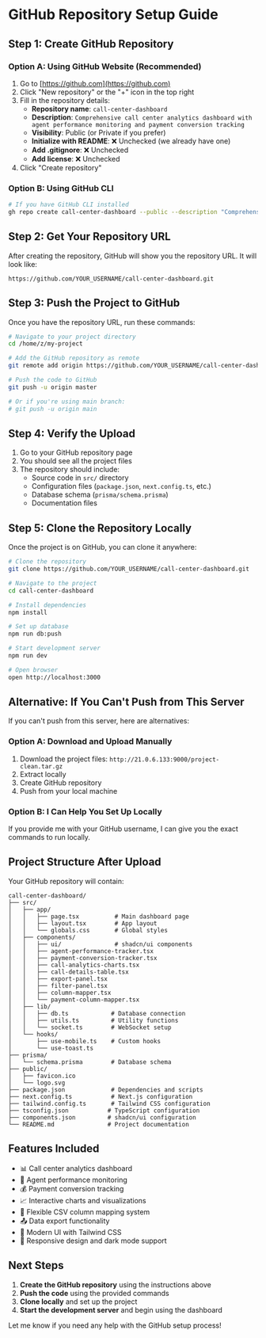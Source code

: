 # GitHub Repository Setup Guide

## Step 1: Create GitHub Repository

### Option A: Using GitHub Website (Recommended)
1. Go to [https://github.com](https://github.com)
2. Click "New repository" or the "+" icon in the top right
3. Fill in the repository details:
   - **Repository name**: `call-center-dashboard`
   - **Description**: `Comprehensive call center analytics dashboard with agent performance monitoring and payment conversion tracking`
   - **Visibility**: Public (or Private if you prefer)
   - **Initialize with README**: ❌ Unchecked (we already have one)
   - **Add .gitignore**: ❌ Unchecked
   - **Add license**: ❌ Unchecked
4. Click "Create repository"

### Option B: Using GitHub CLI
```bash
# If you have GitHub CLI installed
gh repo create call-center-dashboard --public --description "Comprehensive call center analytics dashboard"
```

## Step 2: Get Your Repository URL

After creating the repository, GitHub will show you the repository URL. It will look like:
```
https://github.com/YOUR_USERNAME/call-center-dashboard.git
```

## Step 3: Push the Project to GitHub

Once you have the repository URL, run these commands:

```bash
# Navigate to your project directory
cd /home/z/my-project

# Add the GitHub repository as remote
git remote add origin https://github.com/YOUR_USERNAME/call-center-dashboard.git

# Push the code to GitHub
git push -u origin master

# Or if you're using main branch:
# git push -u origin main
```

## Step 4: Verify the Upload

1. Go to your GitHub repository page
2. You should see all the project files
3. The repository should include:
   - Source code in `src/` directory
   - Configuration files (`package.json`, `next.config.ts`, etc.)
   - Database schema (`prisma/schema.prisma`)
   - Documentation files

## Step 5: Clone the Repository Locally

Once the project is on GitHub, you can clone it anywhere:

```bash
# Clone the repository
git clone https://github.com/YOUR_USERNAME/call-center-dashboard.git

# Navigate to the project
cd call-center-dashboard

# Install dependencies
npm install

# Set up database
npm run db:push

# Start development server
npm run dev

# Open browser
open http://localhost:3000
```

## Alternative: If You Can't Push from This Server

If you can't push from this server, here are alternatives:

### Option A: Download and Upload Manually
1. Download the project files: `http://21.0.6.133:9000/project-clean.tar.gz`
2. Extract locally
3. Create GitHub repository
4. Push from your local machine

### Option B: I Can Help You Set Up Locally
If you provide me with your GitHub username, I can give you the exact commands to run locally.

## Project Structure After Upload

Your GitHub repository will contain:

```
call-center-dashboard/
├── src/
│   ├── app/
│   │   ├── page.tsx          # Main dashboard page
│   │   ├── layout.tsx        # App layout
│   │   └── globals.css       # Global styles
│   ├── components/
│   │   ├── ui/               # shadcn/ui components
│   │   ├── agent-performance-tracker.tsx
│   │   ├── payment-conversion-tracker.tsx
│   │   ├── call-analytics-charts.tsx
│   │   ├── call-details-table.tsx
│   │   ├── export-panel.tsx
│   │   ├── filter-panel.tsx
│   │   ├── column-mapper.tsx
│   │   └── payment-column-mapper.tsx
│   ├── lib/
│   │   ├── db.ts            # Database connection
│   │   ├── utils.ts         # Utility functions
│   │   └── socket.ts        # WebSocket setup
│   └── hooks/
│       ├── use-mobile.ts    # Custom hooks
│       └── use-toast.ts
├── prisma/
│   └── schema.prisma        # Database schema
├── public/
│   ├── favicon.ico
│   └── logo.svg
├── package.json             # Dependencies and scripts
├── next.config.ts           # Next.js configuration
├── tailwind.config.ts       # Tailwind CSS configuration
├── tsconfig.json           # TypeScript configuration
├── components.json         # shadcn/ui configuration
└── README.md               # Project documentation
```

## Features Included

- 📊 Call center analytics dashboard
- 👥 Agent performance monitoring
- 💰 Payment conversion tracking
- 📈 Interactive charts and visualizations
- 🔄 Flexible CSV column mapping system
- 📤 Data export functionality
- 🎨 Modern UI with Tailwind CSS
- 📱 Responsive design and dark mode support

## Next Steps

1. **Create the GitHub repository** using the instructions above
2. **Push the code** using the provided commands
3. **Clone locally** and set up the project
4. **Start the development server** and begin using the dashboard

Let me know if you need any help with the GitHub setup process!